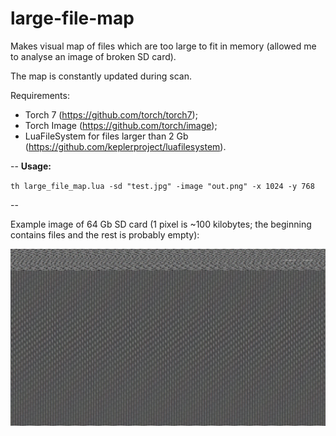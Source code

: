 # large-file-map
Makes visual map of files which are too large to fit in memory (allowed me to analyse an image of broken SD card).

The map is constantly updated during scan.

Requirements:
- Torch 7 (https://github.com/torch/torch7);
- Torch Image (https://github.com/torch/image);
- LuaFileSystem for files larger than 2 Gb (https://github.com/keplerproject/luafilesystem).

--
**Usage:**

`th large_file_map.lua -sd "test.jpg" -image "out.png" -x 1024 -y 768` 

--

Example image of 64 Gb SD card (1 pixel is ~100 kilobytes; the beginning contains files and the rest is probably empty):

![Example image of SD card.](https://github.com/VaKonS/large-file-map/raw/master/test.jpg)
